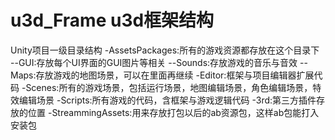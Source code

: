 # u3d_Frame u3d框架结构

Unity项目一级目录结构
  -AssetsPackages:所有的游戏资源都存放在这个目录下
      --GUI:存放每个UI界面的GUI图片等相关
      --Sounds:存放游戏的音乐与音效
      --Maps:存放游戏的地图场景，可以在里面再继续
  -Editor:框架与项目编辑器扩展代码
  -Scenes:所有的游戏场景，包括运行场景，地图编辑场景，角色编辑场景，特效编辑场景
  -Scripts:所有游戏的代码，含框架与游戏逻辑代码
  -3rd:第三方插件存放的位置
  -StreammingAssets:用来存放打包以后的ab资源包，这样ab包能打入安装包
